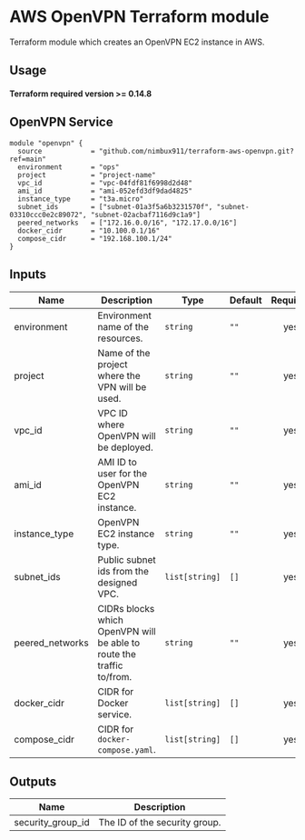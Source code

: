 # AWS OpenVPN Terraform module

Terraform module which creates an OpenVPN EC2 instance in AWS.

## Usage

#### Terraform required version >= 0.14.8

## OpenVPN Service

```hcl
module "openvpn" {
  source            = "github.com/nimbux911/terraform-aws-openvpn.git?ref=main"
  environment       = "ops"
  project           = "project-name"
  vpc_id            = "vpc-04fdf81f6998d2d48"
  ami_id            = "ami-052efd3df9dad4825"
  instance_type     = "t3a.micro"
  subnet_ids        = ["subnet-01a3f5a6b3231570f", "subnet-03310ccc0e2c89072", "subnet-02acbaf7116d9c1a9"]
  peered_networks   = ["172.16.0.0/16", "172.17.0.0/16"]
  docker_cidr       = "10.100.0.1/16"
  compose_cidr      = "192.168.100.1/24"
}
```

## Inputs

| Name | Description | Type | Default | Required |
|------|-------------|------|---------|:--------:|
| environment | Environment name of the resources. | `string` | `""` | yes |
| project | Name of the project where the VPN will be used. | `string` | `""` | yes |
| vpc\_id | VPC ID where OpenVPN will be deployed. | `string` | `""` | yes |
| ami\_id | AMI ID to user for the OpenVPN EC2 instance. | `string` | `""` | yes |
| instance\_type | OpenVPN EC2 instance type. | `string` | `""` | yes |
| subnet\_ids | Public subnet ids from the designed VPC. | `list[string]` | `[]` | yes |
| peered_networks | CIDRs blocks which OpenVPN will be able to route the traffic to/from. | `string` | `""` | yes |
| docker_cidr | CIDR for Docker service. | `list[string]` | `[]` | yes |
| compose_cidr | CIDR for `docker-compose.yaml`. | `list[string]` | `[]` | yes |

## Outputs

| Name | Description |
|------|-------------|
| security\_group\_id | The ID of the security group. |

